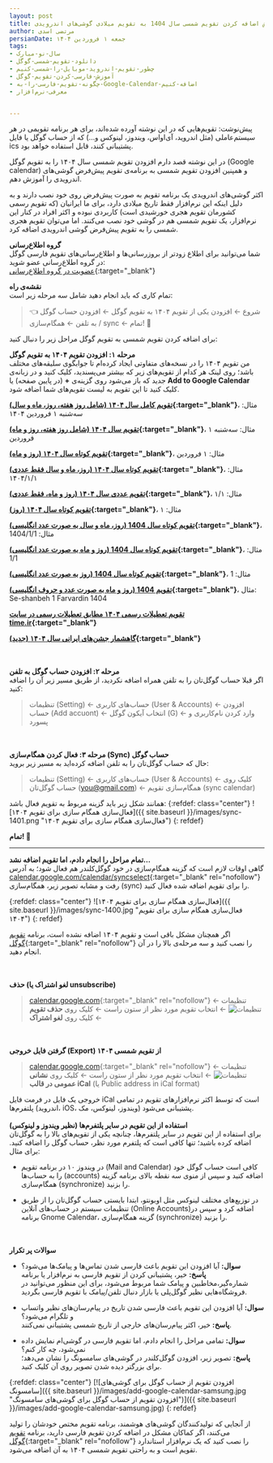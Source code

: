 ```yaml
---
layout: post
title: آموزش اضافه کردن تقویم شمسی سال 1404 به تقویم میلادی گوشی‌های اندرویدی (+ iOS، ویندوز، لینوکس و…) 
author: مرتضی اسدی
persianDate: جمعه ۱ فروردین ۱۴۰۴
tags:
- سال-نو-مبارک
- دانلود-تقویم-شمسی-گوگل
- چطور-تقویم-اندروید-موبایل-را-شمسی-کنیم
- آموزش-فارسی-کردن-تقویم-گوگل
- چگونه-تقویم-فارسی-را-به-Google-Calendar-اضافه-کنیم
- معرفی-نرم‌افزار


---
```

پیش‌نوشت: تقویم‌هایی که در این نوشته آورده شده‌اند، برای هر برنامه تقویمی در هر سیستم‌عاملی (مثل اندروید، آی‌اواس، ویندوز، لینوکس و…) که از حساب گوگل یا فایل ics پشتیبانی کنند، قابل استفاده خواهد بود. 

در این نوشته قصد دارم افزودن تقویم شمسی سال ۱۴۰۴ را به تقویم گوگل (Google calendar) و همپنین افزودن تقویم شمسی به برنامه‌ی تقویم پیش‌فرض گوشی‌های اندرویدی را آموزش دهم.


اکثر گوشی‌های اندرویدی یک برنامه تقویم به صورت پیش‌فرض روی خود نصب دارند  و به دلیل اینکه این نرم‌افزار فقط تاریخ میلادی دارد، برای ما ایرانیان (که تقویم رسمی کشورمان تقویم هجری خورشیدی است) کاربردی نبوده و اکثر افراد در کنار این نرم‌افزار،  یک تقویم شمسی هم در گوشی خود نصب می‌کنند. اما می‌توان تقویم هجری شمسی را به تقویم پیش‌فرض گوشی اندرویدی اضافه کرد.


**گروه اطلاع‌رسانی**\
شما می‌توانید برای اطلاع زودتر از بروزرسانی‌ها و اطلاع‌رسانی‌های تقویم فارسی گوگل در گروه اطلاع‌رسانی عضو شوید:\
[عضویت در گروه اطلاع‌رسانی](https://groups.google.com/g/shamsi_google_calendar){:target="_blank"}


**نقشه‌ی راه**\
تمام کاری که باید انجام دهید شامل سه مرحله زیر است:

> 👈 شروع ← افزودن یکی از تقویم ۱۴۰۴ به تقویم گوگل ← افزودن حساب گوگل به تلفن ← همگام‌سازی / sync ← تمام! 🏁

برای اضافه کردن تقویم شمسی به تقویم گوگل مراحل زیر را دنبال کنید:

**مرحله ۱: افزودن تقویم ۱۴۰۴ به تقویم گوگل**\
من تقویم ۱۴۰۴ را در نسخه‌های متفاوتی ایجاد کرده‌ام تا جوابگوی سلیقه‌های مختلف باشد؛ روی لینک هر کدام از تقویم‌های زیر که بیشتر می‌پسندید، کلیک کنید و در زبانه‌ی جدید که باز می‌شود روی گزینه‌ی **+** (در پایین صفحه) یا **Add to Google Calendar** کلیک کنید تا این تقویم به لیست تقویم‌های شما اضافه شود.‌


**[تقویم کامل سال ۱۴۰۴ (شامل روز هفته، روز، ماه و سال)](https://calendar.google.com/calendar/u/0/embed?src=3103ce6c1b3d24905e524c69ed33848fe1ebcaceae1ca618fbc4fd6269e2e1ec@group.calendar.google.com&ctz=Asia/Tehran){:target="_blank"}**، مثال: سه‌شنبه ۱ فروردین ۱۴۰۴

**[تقویم سال ۱۴۰۴ (شامل روز هفته، روز و ماه)](https://calendar.google.com/calendar/u/0/embed?src=146dae5ff6af29844c486d424cf5aa2b2e4bc0048292a22d178d6a4bb55b386a@group.calendar.google.com&ctz=Asia/Tehran){:target="_blank"}**، مثال: سه‌شنبه ۱ فروردین

**[تقویم کوتاه سال ۱۴۰۴ (روز و ماه)](https://calendar.google.com/calendar/u/0/embed?src=3f61448c3d1c1b5627d58f067adffcb92f87b4aee8a55a1232ba424c6b48a0ef@group.calendar.google.com&ctz=Asia/Tehran){:target="_blank"}**، مثال: ۱ فروردین

**[تقویم کوتاه سال ۱۴۰۴ (روز، ماه و سال فقط عددی)](https://calendar.google.com/calendar/u/0/embed?src=e3573a5291a7ea1749cd23b8ee1c5df0617860d604694e3a5e3299bfbaddae0c@group.calendar.google.com&ctz=Asia/Tehran){:target="_blank"}**، مثال: ۱۴۰۴/۱/۱

**[تقویم عددی سال ۱۴۰۴ (روز و ماه، فقط عددی)](https://calendar.google.com/calendar/u/0/embed?src=110f5a03cf26efbf5f1bb3f502abf856a738967e03af3d3cc280858b48a93de6@group.calendar.google.com&ctz=Asia/Tehran){:target="_blank"}**، مثال: ۱/۱

**[تقویم کوتاه سال ۱۴۰۴ (روز)](https://calendar.google.com/calendar/u/0/embed?src=55dbcc0cdda48c4cd0f01c207216cffc1a7046bb539fdaa5e336d0cc8ee25218@group.calendar.google.com&ctz=Asia/Tehran){:target="_blank"}**، مثال: ۱

**[تقویم کوتاه سال 1404 (روز، ماه و سال به صورت عدد انگلیسی)](https://calendar.google.com/calendar/u/0/embed?src=49d111b79c85a34d81444a83f261a84f41766a67c905c3cffd03c94f09b4ded5@group.calendar.google.com&ctz=Asia/Tehran){:target="_blank"}**، مثال: 1404/1/1

**[تقویم کوتاه سال 1404 (روز و ماه به صورت عدد انگلیسی)](https://calendar.google.com/calendar/u/0/embed?src=0d04309d23d140628dadce7dbbc80e270bf5bd7b20dd97b2014e9abb868e6a87@group.calendar.google.com&ctz=Asia/Tehran){:target="_blank"}**، مثال: 1/1

**[تقویم کوتاه سال 1404 (روز به صورت عدد انگلیسی)](https://calendar.google.com/calendar/u/0/embed?src=22f854158f9e43531e49840b29c5411b792de322ead253aed4738f319483d26b@group.calendar.google.com&ctz=Asia/Tehran){:target="_blank"}**، مثال: 1

**[تقویم 1404 (روز و ماه به صورت عدد و حروف انگلیسی)](https://calendar.google.com/calendar/embed?src=47a5dad7c9114209cec578a1432eda4e3397867dc7b33b84fbff221174716941%40group.calendar.google.com&ctz=Asia%2FTehran){:target="_blank"}**، مثال: Se-shanbeh 1 Farvardin 1404

**[تقویم تعطیلات رسمی ۱۴۰۴ مطابق تعطیلات رسمی در سایت time.ir](https://calendar.google.com/calendar/u/0/embed?src=52fc60a33aaecf56f5c388987dd7516fac9decab377627ab150a8ad3e2f0937e@group.calendar.google.com&ctz=Asia/Tehran){:target="_blank"}**

**[گاهشمار جشن‌های ایرانی سال ۱۴۰۴ (جدید)](https://calendar.google.com/calendar/u/0/embed?src=c5fbedce408ff7a61082afcb578cd6b1b8c70a4e3d647d72aee180260a5c2970@group.calendar.google.com&ctz=Asia/Tehran){:target="_blank"}**

\
\
**مرحله ۲: افزودن حساب گوگل به تلفن**\
اگر قبلا حساب گوگل‌تان را به تلفن همراه اضافه نکردید، از طریق مسیر زیر آن را اضافه کنید:

> تنظیمات (Setting) ← حساب‌های کاربری (User & Accounts) ← افزودن حساب (Add accuont) ← انتخاب آیکون گوگل (G) ← وارد کردن نام‌کاربری و پسورد 

\
\
**مرحله ۳: فعال کردن همگام‌سازی (Sync) حساب گوگل**\
حال که حساب گوگل‌تان را به تلفن اضافه کرده‌اید به مسیر زیر بروید:

> تنظیمات (Setting) ← حساب‌های کاربری (User & Accounts) ← کلیک روی حساب گوگل‌تان (you@gmail.com) ← همگام‌سازی تقویم (sync calendar)

همانند شکل زیر باید گزینه مربوط به تقویم فعال باشد:
{:refdef: class="center"}
![فعال‌سازی همگام سازی برای تقویم ۱۴۰۴]({{ site.baseurl }}/images/sync-1401.png "فعال‌سازی همگام سازی برای تقویم ۱۴۰۴")
{: refdef}


**تمام! 🏁**

***

**تمام مراحل را انجام دادم، اما تقویم اضافه نشد…**\
گاهی اوقات لازم است که گزینه همگام‌سازی در خود گوگل‌کلندر هم فعال شود؛ به آدرس [calendar.google.com/calendar/syncselect](https://calendar.google.com/calendar/syncselect){:target="_blank" rel="nofollow"} رفت و مشابه تصویر زیر، همگام‌سازی (sync) را برای تقویم اضافه شده فعال کنید.

{:refdef: class="center"}
![فعال‌سازی همگام سازی برای تقویم ۱۴۰۴]({{ site.baseurl }}/images/sync-1400.jpg "فعال‌سازی همگام سازی برای تقویم ۱۴۰۴")
{: refdef}

اگر همچنان مشکل باقی است و تقویم ۱۴۰۴ اضافه نشده است، برنامه [تقویم گوگل](https://play.google.com/store/apps/details?id=com.google.android.calendar){:target="_blank" rel="nofollow"} را نصب کنید و سه مرحله‌ی بالا را در آن انجام دهید.

\
\
**حذف (لغو اشتراک یا unsubscribe)**
> [calendar.google.com](https://calendar.google.com){:target="_blank" rel="nofollow"} ← تنظیمات ![تنظیمات](https://lh3.googleusercontent.com/PzFeiQQaPASuntRuvWiXoqZjQqUj0s0q0w_jI4Nx9vL6x7rGmmS9f-xQr1Kj9S91WMlm=w36-h36 "تنظیمات") ← انتخاب تقویم مورد نظر از ستون راست ← کلیک روی **حذف تقویم** ← کلیک روی **لغو اشتراک**

\
\
**گرفتن فایل خروجی (Export) از تقویم شمسی ۱۴۰۴**
> [calendar.google.com](https://calendar.google.com){:target="_blank" rel="nofollow"} ← تنظیمات ![تنظیمات](https://lh3.googleusercontent.com/PzFeiQQaPASuntRuvWiXoqZjQqUj0s0q0w_jI4Nx9vL6x7rGmmS9f-xQr1Kj9S91WMlm=w36-h36 "تنظیمات") ← انتخاب تقویم مورد نظر از ستون راست ← کلیک روی **نشانی عمومی در قالب iCal** (یا Public address in iCal format)

خروجی یک فایل در فرمت فایل iCal است که توسط اکثر نرم‌افزارهای تقویم در تمامی پلتفرم‌ها (اندروید، iOS، ویندوز، لینوکس، مک) پشتیبانی می‌شود.
\
\
**استفاده از این تقویم در سایر پلتفرم‌ها (نظیر ویندوز و لینوکس)**\
برای استفاده از این تقویم در سایر پلتفرم‌ها، چنانچه یکی از تقویم‌های بالا را به گوگل‌تان اضافه کرده باشید؛ تنها کافی است که پلتفرم مورد نظر، حساب گوگل را اضافه کنید. برای مثال:
* در ویندوز ۱۰ در برنامه تقویم (Mail and Calendar) کافی است حساب گوگل خود را به حساب‌ها (accounts) اضافه کنید و سپس از منوی سه نقطه بالای برنامه گزینه همگام‌سازی (synchronize) را بزنید.

* در توزیع‌های مختلف لینوکس مثل اوبونتو، ابتدا بایستی حساب گوگل‌تان را از طریق تنظیمات سیستم در حساب‌های آنلاین (Online Accounts)اضافه کرد و سپس در برنامه Gnome Calendar، گزینه همگام‌سازی (synchronize) را بزنید.

\
\
**سوالات پر تکرار**
- **سوال:** آیا افزودن این تقویم باعث فارسی شدن تماس‌ها و پیامک‌ها می‌شود؟\
 **پاسخ:** خیر، پشتیبانی کردن از تقویم فارسی به نرم‌افزار یا برنامه شماره‌گیر،‌مخاطبین و پیامک شما مربوط می‌شود، برای این منظور می‌توانید در فروشگاه‌هایی نظیر گوگل‌پلی یا بازار دنبال تلفن/پیامک با تقویم فارسی بگردید.

- **سوال:** آیا افزودن این تقویم باعث فارسی شدن تاریخ در پیام‌رسان‌های نظیر واتساپ و تلگرام می‌شود؟\
**پاسخ:** خیر، اکثر پیام‌رسان‌های خارجی از تاریخ شمسی پشتیبانی نمی‌کنند.

- **سوال:** تمامی مراحل را انجام دادم، اما تقویم فارسی در گوشی‌ام نمایش داده نمی‌شود، چه کار کنم؟ \
**پاسخ:** تصویر زیر، افزودن گوگل‌کلندر در گوشی‌های سامسونگ را نشان می‌دهد؛ برای بزرگتر دیده شدن تصویر روی آن کلیک کنید.

{:refdef: class="center"}
[![افزودن تقویم از حساب گوگل برای گوشی‌های سامسونگ]({{ site.baseurl }}/images/add-google-calendar-samsung.jpg "افزودن تقویم از حساب گوگل برای گوشی‌های سامسونگ")]({{ site.baseurl }}/images/add-google-calendar-samsung.jpg)
{: refdef}

از آنجایی که تولیدکنندگان گوشی‌های هوشمند، برنامه تقویم مختص خودشان را تولید می‌کنند، اگر کماکان مشکل در اضافه کردن تقویم فارسی دارید، برنامه [تقویم گوگل](https://play.google.com/store/apps/details?id=com.google.android.calendar){:target="_blank" rel="nofollow"} را نصب کنید که یک نرم‌افزار استاندارد تقویم است و به راحتی تقویم شمسی ۱۴۰۴ به آن اضافه می‌شود.
